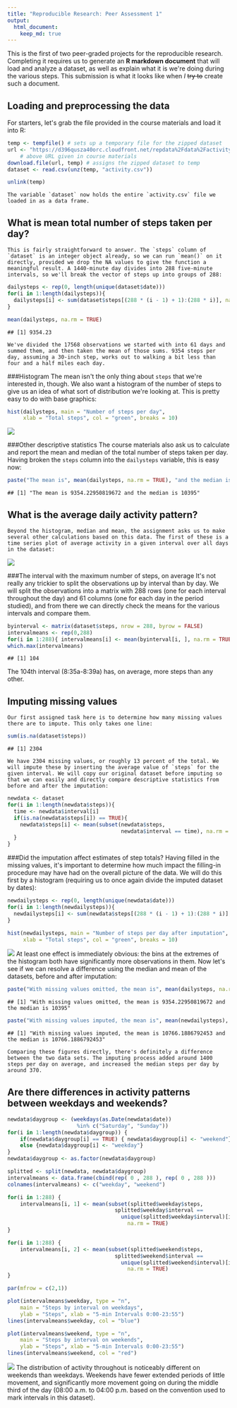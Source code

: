 ```yaml
---
title: "Reproducible Research: Peer Assessment 1"
output: 
  html_document:
    keep_md: true
---
```

This is the first of two peer-graded projects for the reproducible research. Completing it requires us to generate an **R markdown document** that will load and analyze a dataset, as well as explain what it is we're doing during the various steps. This submission is what it looks like when *I* ~~try to~~ create such a document.

## Loading and preprocessing the data
 For starters, let's grab the file provided in the course materials and load it into R:

```r
temp <- tempfile() # sets up a temporary file for the zipped dataset
url <- "https://d396qusza40orc.cloudfront.net/repdata%2Fdata%2Factivity.zip"
    # above URL given in course materials
download.file(url, temp) # assigns the zipped dataset to temp
dataset <- read.csv(unz(temp, "activity.csv"))

unlink(temp)
```
    The variable `dataset` now holds the entire `activity.csv` file we loaded in as a data frame.
## What is mean total number of steps taken per day?
    This is fairly straightforward to answer. The `steps` column of `dataset` is an integer object already, so we can run `mean()` on it directly, provided we drop the NA values to give the function a meaningful result. A 1440-minute day divides into 288 five-minute intervals, so we'll break the vector of steps up into groups of 288:

```r
dailysteps <- rep(0, length(unique(dataset$date)))
for(i in 1:length(dailysteps)){
  dailysteps[i] <- sum(dataset$steps[(288 * (i - 1) + 1):(288 * i)], na.rm = TRUE)
}

mean(dailysteps, na.rm = TRUE)
```

```
## [1] 9354.23
```
    We've divided the 17568 observations we started with into 61 days and summed them, and then taken the mean of those sums. 9354 steps per day, assuming a 30-inch step, works out to walking a bit less than four and a half miles each day.
    
###Histogram
    The mean isn't the only thing about `steps` that we're interested in, though. We also want a histogram of the number of steps to give us an idea of what sort of distribution we're looking at. This is pretty easy to do with base graphics:

```r
hist(dailysteps, main = "Number of steps per day",
     xlab = "Total steps", col = "green", breaks = 10)
```

![](PA1_template_files/figure-html/histsteps-1.png)<!-- -->

###Other descriptive statistics
    The course materials also ask us to calculate and report the mean and median of the total number of steps taken per day. Having broken the `steps` column into the `dailysteps` variable, this is easy now:

```r
paste("The mean is", mean(dailysteps, na.rm = TRUE), "and the median is", median(dailysteps, na.rm = TRUE))
```

```
## [1] "The mean is 9354.22950819672 and the median is 10395"
```
## What is the average daily activity pattern?
    Beyond the histogram, median and mean, the assignment asks us to make several other calculations based on this data. The first of these is a time series plot of average activity in a given interval over all days in the dataset:
![](PA1_template_files/figure-html/timeseries-1.png)<!-- -->

###The interval with the maximum number of steps, on average
    It's not really any trickier to split the observations up by interval than by day. We will split the observations into a matrix with 288 rows (one for each interval throughout the day) and 61 columns (one for each day in the period studied), and from there we can directly check the means for the various intervals and compare them.

```r
byinterval <- matrix(dataset$steps, nrow = 288, byrow = FALSE)
intervalmeans <- rep(0,288)
for(i in 1:288){ intervalmeans[i] <- mean(byinterval[i, ], na.rm = TRUE) }
which.max(intervalmeans)
```

```
## [1] 104
```
The 104th interval (8:35a-8:39a) has, on average, more steps than any other.

## Imputing missing values
    Our first assigned task here is to determine how many missing values there are to impute. This only takes one line:

```r
sum(is.na(dataset$steps))
```

```
## [1] 2304
```
    We have 2304 missing values, or roughly 13 percent of the total. We will impute these by inserting the average value of `steps` for the given interval. We will copy our original dataset before imputing so that we can easily and directly compare descriptive statistics from before and after the imputation:

```r
newdata <- dataset
for(i in 1:length(newdata$steps)){
  time <- newdata$interval[i]
  if(is.na(newdata$steps[i]) == TRUE){
    newdata$steps[i] <- mean(subset(newdata$steps, 
                                    newdata$interval == time), na.rm = TRUE)
  }
}
```
###Did the imputation affect estimates of step totals?
    Having filled in the missing values, it's important to determine how much impact the filling-in procedure may have had on the overall picture of the data. We will do this first by a histogram (requiring us to once again divide the imputed dataset by dates):

```r
newdailysteps <- rep(0, length(unique(newdata$date)))
for(i in 1:length(newdailysteps)){
  newdailysteps[i] <- sum(newdata$steps[(288 * (i - 1) + 1):(288 * i)], na.rm = TRUE)
}

hist(newdailysteps, main = "Number of steps per day after imputation",
     xlab = "Total steps", col = "green", breaks = 10)
```

![](PA1_template_files/figure-html/newplot-1.png)<!-- -->
    At least one effect is immediately obvious: the bins at the extremes of the histogram both have significantly more observations in them. Now let's see if we can resolve a difference using the median and mean of the datasets, before and after imputation:

```r
paste("With missing values omitted, the mean is", mean(dailysteps, na.rm = TRUE), "and the median is", median(dailysteps, na.rm = TRUE))
```

```
## [1] "With missing values omitted, the mean is 9354.22950819672 and the median is 10395"
```

```r
paste("With missing values imputed, the mean is", mean(newdailysteps), "and the median is", median(newdailysteps))
```

```
## [1] "With missing values imputed, the mean is 10766.1886792453 and the median is 10766.1886792453"
```
    Comparing these figures directly, there's definitely a difference between the two data sets. The imputing process added around 1400 steps per day on average, and increased the median steps per day by around 370.

## Are there differences in activity patterns between weekdays and weekends?

```r
newdata$daygroup <- (weekdays(as.Date(newdata$date)) 
                      %in% c("Saturday", "Sunday"))
for(i in 1:length(newdata$daygroup)) {
    if(newdata$daygroup[i] == TRUE) { newdata$daygroup[i] <- "weekend"}
    else {newdata$daygroup[i] <- "weekday"}
}
newdata$daygroup <- as.factor(newdata$daygroup)

splitted <- split(newdata, newdata$daygroup)
intervalmeans <- data.frame(cbind(rep( 0 , 288 ), rep( 0 , 288 )))
colnames(intervalmeans) <- c("weekday", "weekend")

for(i in 1:288) {
    intervalmeans[i, 1] <- mean(subset(splitted$weekday$steps,
                                  splitted$weekday$interval == 
                                    unique(splitted$weekday$interval)[i]),
                                      na.rm = TRUE)
}

for(i in 1:288) {
    intervalmeans[i, 2] <- mean(subset(splitted$weekend$steps,
                                  splitted$weekend$interval == 
                                    unique(splitted$weekend$interval)[i]),
                                      na.rm = TRUE)
}

par(mfrow = c(2,1))

plot(intervalmeans$weekday, type = "n",
    main = "Steps by interval on weekdays",
    ylab = "Steps", xlab = "5-min Intervals 0:00-23:55")
lines(intervalmeans$weekday, col = "blue")

plot(intervalmeans$weekend, type = "n",
    main = "Steps by interval on weekends",
    ylab = "Steps", xlab = "5-min Intervals 0:00-23:55")
lines(intervalmeans$weekend, col = "red")
```

![](PA1_template_files/figure-html/weekdiff-1.png)<!-- -->
The distribution of activity throughout is noticeably different on weekends than weekdays. Weekends have fewer extended periods of little movement, and significantly more movement going on during the middle third of the day (08:00 a.m. to 04:00 p.m. based on the convention used to mark intervals in this dataset).
